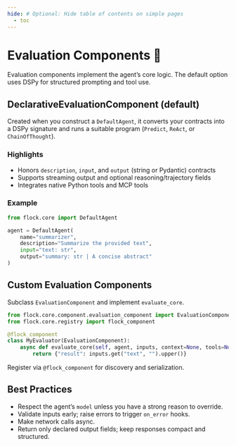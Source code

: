 ```yaml
---
hide: # Optional: Hide table of contents on simple pages
  - toc
---
```


# Evaluation Components 🧠

Evaluation components implement the agent’s core logic. The default option uses DSPy for structured prompting and tool use.

## DeclarativeEvaluationComponent (default)

Created when you construct a `DefaultAgent`, it converts your contracts into a DSPy signature and runs a suitable program (`Predict`, `ReAct`, or `ChainOfThought`).

### Highlights
- Honors `description`, `input`, and `output` (string or Pydantic) contracts
- Supports streaming output and optional reasoning/trajectory fields
- Integrates native Python tools and MCP tools

### Example
```python
from flock.core import DefaultAgent

agent = DefaultAgent(
    name="summarizer",
    description="Summarize the provided text",
    input="text: str",
    output="summary: str | A concise abstract"
)
```

## Custom Evaluation Components

Subclass `EvaluationComponent` and implement `evaluate_core`.

```python
from flock.core.component.evaluation_component import EvaluationComponent
from flock.core.registry import flock_component

@flock_component
class MyEvaluator(EvaluationComponent):
    async def evaluate_core(self, agent, inputs, context=None, tools=None, mcp_tools=None):
        return {"result": inputs.get("text", "").upper()}
```

Register via `@flock_component` for discovery and serialization.

## Best Practices

- Respect the agent’s `model` unless you have a strong reason to override.
- Validate inputs early; raise errors to trigger `on_error` hooks.
- Make network calls async.
- Return only declared output fields; keep responses compact and structured.
